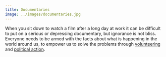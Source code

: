 ```yaml
---
title: Documentaries
image: ../images/documentaries.jpg
---
```


When you sit down to watch a film after a long day at work it can be difficult to put on a serious or depressing documentary, but ignorance is not bliss. Everyone needs to be armed with the facts about what is happening in the world around us, to empower us to solve the problems through [volunteering](/volunteering) and [political action](/politics).
